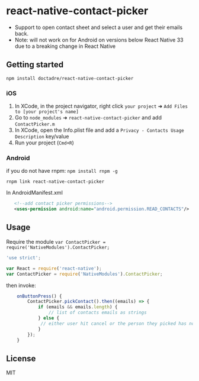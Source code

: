 # react-native-contact-picker

* Support to open contact sheet and select a user and get their emails back.
* Note: will not work on for Android on versions below React Native 33 due to a breaking change in React Native

## Getting started

`npm install doctadre/react-native-contact-picker`

### iOS
1. In XCode, in the project navigator, right click `your project` ➜ `Add Files to [your project's name]`
2. Go to `node_modules` ➜ `react-native-contact-picker` and add `ContactPicker.m`
3. In XCode, open the Info.plist file and add a `Privacy - Contacts Usage Description` key/value
4. Run your project (`Cmd+R`)

### Android

 if you do not have rnpm: `npm install rnpm -g`

 `rnpm link react-native-contact-picker`

 In AndroidManifest.xml

 ```xml
    <!--add contact picker permissions-->
    <uses-permission android:name="android.permission.READ_CONTACTS"/>
 ```


## Usage

Require the module `var ContactPicker = require('NativeModules').ContactPicker;`

```javascript
'use strict';

var React = require('react-native');
var ContactPicker = require('NativeModules').ContactPicker;
```

then invoke:

```javascript
    onButtonPress() {
        ContactPicker.pickContact().then((emails) => {
            if (emails && emails.length) {
                // list of contacts emails as strings
            } else {
             // either user hit cancel or the person they picked has no emails
            }
        });
    }
```

## License

MIT
